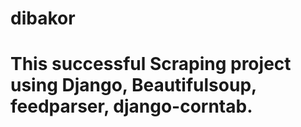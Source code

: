 # dibakor

# This successful Scraping project using Django, Beautifulsoup, feedparser, django-corntab.
